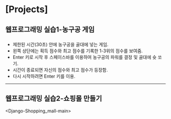 # [Projects]
## 웹프로그래밍 실습1-농구공 게임
<javascript-basketball-game-main> 

###
  - 제한된 시간(30초) 안에 농구공을 골대에 넣는 게임.
  - 왼쪽 상단에는 획득 점수와 최고 점수를 기록한 1-3위의 점수를 보여줌.
  - Enter 키로 시작 후 스페이스바를 이용하여 농구공의 파워를 결정 및 골대에 슛 쏘기.
  - 시간이 종료되면 자신의 점수와 최고 점수가 등장함. 
  - 다시 시작하려면 Enter 키를 이용.
  
----------------



## 웹프로그래밍 실습2-쇼핑몰 만들기
<Django-Shopping_mall-main>

###
